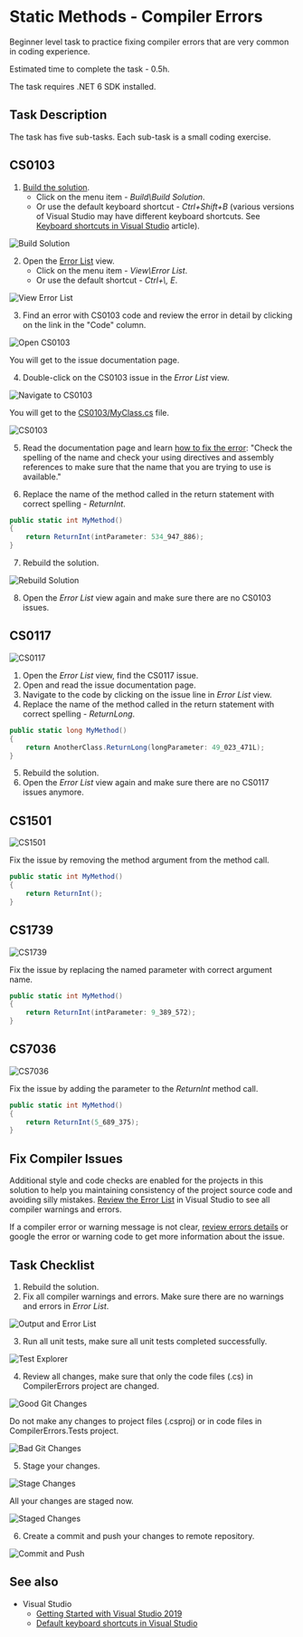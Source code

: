 # Static Methods - Compiler Errors

Beginner level task to practice fixing compiler errors that are very common in coding experience.

Estimated time to complete the task - 0.5h.

The task requires .NET 6 SDK installed.


## Task Description

The task has five sub-tasks. Each sub-task is a small coding exercise.


## CS0103

1. [Build the solution](https://docs.microsoft.com/en-us/visualstudio/ide/building-and-cleaning-projects-and-solutions-in-visual-studio).
    * Click on the menu item - _Build\Build Solution_.
    * Or use the default keyboard shortcut - _Ctrl+Shift+B_ (various versions of Visual Studio may have different keyboard shortcuts. See [Keyboard shortcuts in Visual Studio](https://docs.microsoft.com/en-us/visualstudio/ide/default-keyboard-shortcuts-in-visual-studio) article).

![Build Solution](images/build-solution.png)

2. Open the [Error List](https://docs.microsoft.com/en-us/visualstudio/ide/find-and-fix-code-errors#review-the-error-list) view.
    * Click on the menu item - _View\Error List_.
    * Or use the default shortcut - _Ctrl+\\, E_.

![View Error List](images/view-error-list.png)

3. Find an error with CS0103 code and review the error in detail by clicking on the link in the "Code" column.

![Open CS0103](images/open-cs0103.png)

You will get to the issue documentation page.

4. Double-click on the CS0103 issue in the _Error List_ view. 

![Navigate to CS0103](images/navigate-to-cs0103.png)

You will get to the [CS0103/MyClass.cs](CompilerErrors/CS0103/MyClass.cs) file.

![CS0103](images/cs0103.png)

5. Read the documentation page and learn [how to fix the error](https://docs.microsoft.com/en-us/dotnet/csharp/language-reference/compiler-messages/cs0103): "Check the spelling of the name and check your using directives and assembly references to make sure that the name that you are trying to use is available."

6. Replace the name of the method called in the return statement with correct spelling - _ReturnInt_.

```cs
public static int MyMethod()
{
    return ReturnInt(intParameter: 534_947_886);
}
```

7. Rebuild the solution.

![Rebuild Solution](images/rebuild-solution.png)

8. Open the _Error List_ view again and make sure there are no CS0103 issues.


## CS0117

![CS0117](images/cs0117.png)

1. Open the _Error List_ view, find the CS0117 issue.
2. Open and read the issue documentation page.
3. Navigate to the code by clicking on the issue line in _Error List_ view.
4. Replace the name of the method called in the return statement with correct spelling - _ReturnLong_.

```cs
public static long MyMethod()
{
    return AnotherClass.ReturnLong(longParameter: 49_023_471L);
}
```

5. Rebuild the solution.
6. Open the _Error List_ view again and make sure there are no CS0117 issues anymore.


## CS1501

![CS1501](images/cs1501.png)

Fix the issue by removing the method argument from the method call.

```cs
public static int MyMethod()
{
    return ReturnInt();
}
```


## CS1739

![CS1739](images/cs1739.png)

Fix the issue by replacing the named parameter with correct argument name.

```cs
public static int MyMethod()
{
    return ReturnInt(intParameter: 9_389_572);
}
```


## CS7036

![CS7036](images/cs7036.png)

Fix the issue by adding the parameter to the _ReturnInt_ method call.

```cs
public static int MyMethod()
{
    return ReturnInt(5_689_375);
}
```


## Fix Compiler Issues

Additional style and code checks are enabled for the projects in this solution to help you maintaining consistency of the project source code and avoiding silly mistakes. [Review the Error List](https://docs.microsoft.com/en-us/visualstudio/ide/find-and-fix-code-errors#review-the-error-list) in Visual Studio to see all compiler warnings and errors.

If a compiler error or warning message is not clear, [review errors details](https://docs.microsoft.com/en-us/visualstudio/ide/find-and-fix-code-errors#review-errors-in-detail) or google the error or warning code to get more information about the issue.


## Task Checklist

1. Rebuild the solution.
2. Fix all compiler warnings and errors. Make sure there are no warnings and errors in _Error List_.

![Output and Error List](images/rebuild-solution-output-error-list.png)

3. Run all unit tests, make sure all unit tests completed successfully.

![Test Explorer](images/test-explorer.png)

4. Review all changes, make sure that only the code files (.cs) in CompilerErrors project are changed.

![Good Git Changes](images/git-changes-good.png)

Do not make any changes to project files (.csproj) or in code files in CompilerErrors.Tests project.

![Bad Git Changes](images/git-changes-bad.png)

5. Stage your changes.

![Stage Changes](images/git-changes-stage.png)

All your changes are staged now.

![Staged Changes](images/git-changes-staged-changes.png)

6. Create a commit and push your changes to remote repository.

![Commit and Push](images/git-changes-commit-push.png)


## See also

* Visual Studio
  * [Getting Started with Visual Studio 2019](https://www.youtube.com/watch?v=1CgsMtUmVgs)
  * [Default keyboard shortcuts in Visual Studio](https://docs.microsoft.com/en-us/visualstudio/ide/default-keyboard-shortcuts-in-visual-studio)

